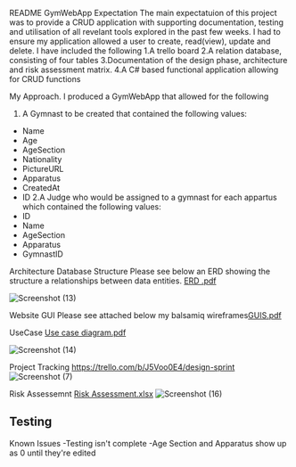 README
GymWebApp
Expectation
The main expectatuion of this project was to provide a CRUD application with supporting documentation, testing and utilisation of all revelant tools explored in the past few weeks. I had to ensure my application allowed a user to create, read(view), update and delete.
I have included the following 
1.A trello board
2.A relation database, consisting of four tables
3.Documentation of the design phase, architecture and risk assessment matrix.
4.A C# based functional application allowing for CRUD functions

My Approach.
I produced a GymWebApp that allowed for the following
1. A Gymnast to be created that contained the following values:
- Name
- Age
- AgeSection
- Nationality
- PictureURL
- Apparatus
- CreatedAt
- ID
2.A Judge who would be assigned to a gymnast for each appartus which contained the following values:
- ID
- Name
- AgeSection
- Apparatus
- GymnastID


Architecture
Database Structure
Please see below an ERD showing the structure a relationships between data entities.
[ERD .pdf](https://github.com/CP-118378361/QATut1/files/6435488/ERD.pdf)

![Screenshot (13)](https://user-images.githubusercontent.com/46994774/117582303-4a032f00-b0f9-11eb-862e-b04ee7db608d.png)

Website GUI
Please see attached below my balsamiq wireframes[GUIS.pdf](https://github.com/CP-118378361/QATut1/files/6434856/GUIS.pdf)

UseCase
[Use case diagram.pdf](https://github.com/CP-118378361/QATut1/files/6434830/Use.case.diagram.pdf)

![Screenshot (14)](https://user-images.githubusercontent.com/46994774/117582322-61dab300-b0f9-11eb-8e82-c5a7cafc78f5.png)

Project Tracking
https://trello.com/b/J5Voo0E4/design-sprint
![Screenshot (7)](https://user-images.githubusercontent.com/46994774/117307383-6fcdd100-ae78-11eb-880a-2795ef140106.png)


Risk Assessemnt
[Risk Assessment.xlsx](https://github.com/CP-118378361/QATut1/files/6434945/Risk.Assessment.xlsx)
![Screenshot (16)](https://user-images.githubusercontent.com/46994774/117582374-9d757d00-b0f9-11eb-9782-1250a029266e.png)

Testing
-

Known Issues
-Testing isn't complete
-Age Section and Apparatus show up as 0 until they're edited

